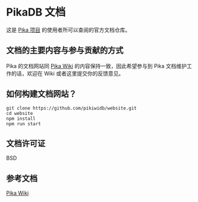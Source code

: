 # PikaDB 文档

这是 [Pika 项目](https://github.com/OpenAtomFoundation/pika) 的使用者所可以查阅的官方文档仓库。

## 文档的主要内容与参与贡献的方式

Pika 的文档网站同 [Pika Wiki](https://github.com/OpenAtomFoundation/pika/wiki) 的内容保持一致，因此希望参与到 Pika 文档维护工作的话，欢迎在 Wiki 或者这里提交你的反馈意见。

## 如何构建文档网站？

```shell
git clone https://github.com/pikiwidb/website.git
cd website
npm install
npm run start
```

## 文档许可证

BSD

## 参考文档

[Pika Wiki](https://github.com/OpenAtomFoundation/pika/wiki)   